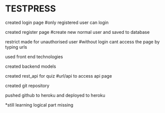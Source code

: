 # TESTPRESS


created login page #only registered user can login

created register page   #create new normal user and saved to database 

restrict made for unauthorised user   #without login cant access the page by typing urls

used front end technologies

created backend models

created rest_api for quiz    #url/api to access api page

created git repository 

pushed github to heroku and deployed to heroku



*still learning
logical part missing 
